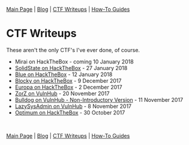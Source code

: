 [Main Page](../index.md) \| [Blog](https://github.com/berzerk0/GitPage/wiki/Post-Listing) \| [CTF Writeups](../CTF-Writeups/CTF-index.md) \| [How-To Guides](../How-To-Guides/HowTo-index.md) <br>

# CTF Writeups

These aren't the only CTF's I've ever done, of course.


*  Mirai on HackTheBox - coming 10 January 2018
* [SolidState on HackTheBox](SolidState-HTB) - 27 January 2018
* [Blue on HackTheBox](Blue-HTB.md) - 12 January 2018
* [Blocky on HackTheBox](Blocky-HTB.md) - 9 December 2017
* [Europa on HackTheBox](Europa-HTB.md) - 2 December 2017
* [ZorZ on VulnHub](ZorZ-Vulnhub.md) - 20 November 2017
* [Bulldog on VulnHub - Non-Introductory Version](Bulldog-Vulnhub-NonIntro.md) - 11 November 2017
* [LazySysAdmin on VulnHub](LazySysAdmin-VulnHub.md) - 8  November 2017
* [Optimum on HackTheBox](Optimum-HTB.md) - 30 October 2017



<br>

[Main Page](../index.md) \| [Blog](https://github.com/berzerk0/GitPage/wiki/Post-Listing) \| [CTF Writeups](../CTF-Writeups/CTF-index.md) \| [How-To Guides](../How-To-Guides/HowTo-index.md) <br>
